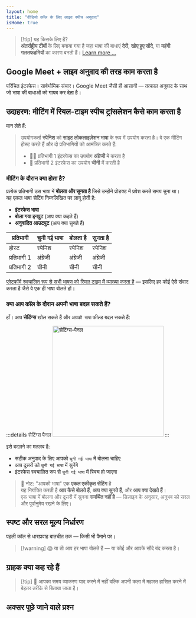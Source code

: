 ```yaml
---
layout: home
title: "वीडियो कॉल के लिए लाइव स्पीच अनुवाद"
isHome: true
---
```


<script setup>
import HomeHeroSection from './HomeHeroSection.vue'
import HomeUSPSection from './HomeUSPSection.vue'
import HowItWorksSection from './HowItWorksSection.vue'
import PricingPlansSection from './PricingPlansSection.vue'
import FAQSection from './FAQSection.vue'
import HomeFooterSection from './HomeFooterSection.vue'
</script>

<HomeHeroSection />
<HomeUSPSection />

> [!tip] यह किसके लिए है?  
> **अंतर्राष्ट्रीय टीमों** के लिए बनाया गया है जहां भाषा की बाधाएं **देरी**, **खोए हुए सौदे**, या **महंगी गलतफहमियों** का कारण बनती हैं। [Learn more ...](./product/overview/markets)

## Google Meet + लाइव अनुवाद की तरह काम करता है

परिचित इंटरफेस। सार्वभौमिक संचार। Google Meet जैसी ही आसानी — तत्काल अनुवाद के साथ जो भाषा की बाधाओं को गायब कर देता है।

<HowItWorksSection />

<span id="Example"></span>

## उदाहरण: मीटिंग में रियल-टाइम स्पीच ट्रांसलेशन कैसे काम करता है

मान लेते हैं:

> उपयोगकर्ता **स्पेनिश** को **साइट लोकलाइज़ेशन भाषा** के रूप में उपयोग करता है। वे एक मीटिंग होस्ट करते हैं और दो प्रतिभागियों को आमंत्रित करते हैं:
>
> - 🧑‍💼 प्रतिभागी 1 इंटरफेस का उपयोग **अंग्रेजी** में करता है
> - 👩 प्रतिभागी 2 इंटरफेस का उपयोग **चीनी** में करती है

### मीटिंग के दौरान क्या होता है?

प्रत्येक प्रतिभागी उस भाषा में **बोलता और सुनता है** जिसे उन्होंने प्रोडक्ट में प्रवेश करते समय चुना था।  
यह एकल भाषा सेटिंग निम्नलिखित पर लागू होती है:

- **इंटरफेस भाषा**
- **बोला गया इनपुट** (आप क्या कहते हैं)
- **अनुवादित आउटपुट** (आप क्या सुनते हैं)

| प्रतिभागी      | चुनी गई भाषा | बोलता है | सुनता है |
| ------------- | ----------- | ------- | ------- |
| होस्ट          | स्पेनिश      | स्पेनिश  | स्पेनिश  |
| प्रतिभागी 1    | अंग्रेजी     | अंग्रेजी | अंग्रेजी |
| प्रतिभागी 2    | चीनी        | चीनी    | चीनी    |

[प्लेटफॉर्म स्वचालित रूप से सभी भाषण को रियल टाइम में व्याख्या करता है](./product/overview/how-it-works) — इसलिए हर कोई ऐसे संवाद करता है जैसे वे एक ही भाषा बोलते हों।

### क्या आप कॉल के दौरान अपनी भाषा बदल सकते हैं?

हाँ। आप **सेटिंग्स** खोल सकते हैं और `आपकी भाषा` फील्ड बदल सकते हैं:

:::details सेटिंग्स पैनल
<img src="/settings.png" alt="सेटिंग्स-पैनल" width="300px" />
:::

इसे बदलने का मतलब है:

- सटीक अनुवाद के लिए आपको `चुनी गई भाषा` में बोलना चाहिए
- आप दूसरों को `चुनी गई भाषा` में सुनेंगे
- इंटरफेस स्वचालित रूप से `चुनी गई भाषा` में स्विच हो जाएगा

> 📌 नोट: "आपकी भाषा" एक **एकल एकीकृत सेटिंग** है  
> यह नियंत्रित करती है **आप कैसे बोलते हैं**, **आप क्या सुनते हैं**, और **आप क्या देखते हैं**।  
> एक भाषा में बोलना और दूसरी में सुनना **समर्थित नहीं है** — डिज़ाइन के अनुसार, अनुभव को सरल और पूर्वानुमेय रखने के लिए।

## स्पष्ट और सरल मूल्य निर्धारण

पहली कॉल से धाराप्रवाह बातचीत तक — किसी भी पैमाने पर।

<PricingPlansSection />

> [!warning] 😱 या तो आप हर भाषा बोलते हैं — या कोई और आपके सौदे बंद करता है।

<span id="Testimonials"></span>

## ग्राहक क्या कह रहे हैं

<AutoScrollTestimonials testimonialsUrl="/testimonials.json"/>

> [!tip] 🥇 आपका समय व्याकरण याद करने में नहीं बल्कि अपनी कला में महारत हासिल करने में बेहतर तरीके से बिताया जाता है।

## अक्सर पूछे जाने वाले प्रश्न

<FAQSection />

<HomeFooterSection />
